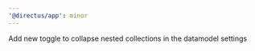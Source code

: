 ```yaml
---
'@directus/app': minor
---
```


Add new toggle to collapse nested collections in the datamodel settings
